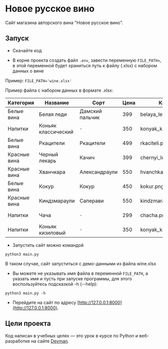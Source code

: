 # Новое русское вино

Сайт магазина авторского вина "Новое русское вино".

## Запуск

- Скачайте код

- В корне проекта создать файл `.env`, завести переменную `FILE_PATH=`, 
в этой переменной будет храниться путь к файлу (.xlsx) с набором данных о вине 

Пример: `FILE_PATH='wine.xlsx'`

Пример файла с набором данных в формате .xlsx:

|Категория|Название|Сорт|Цена|Картинка|Акция|
| --- | --- | --- | --- | --- | --- |
|Белые вина|Белая леди|Дамский пальчик|399|belaya_ledi.png|Выгодное предложение|
|Напитки|Коньяк классический|`-`|350|konyak_klassicheskyi.png|
|Белые вина|Ркацители|Ркацители|499|rkaciteli.png|
|Красные вина|Черный лекарь|Качич|399|chernyi_lekar.png|
|Красные вина|Хванчкара|Александраули|550|hvanchkara.png|
|Белые вина| Кокур| Кокур|450|kokur.png|
|Красные вина| Киндзмараули|Саперави|550|kindzmarauli.png|
|Напитки|Чача|`-`|299|chacha.png|Выгодное предложение|
|Напитки|Коньяк кизиловый|`-`|350|konyak_kizilovyi.png|

- Запустить сайт можно командой 

```python3 main.py```

В таком случае, сайт запуститься с демо-данными из файла wine.xlsx

- Вы можете не указывать имя файла в переменной `FILE_PATH`,
а указать имя и пусть при запуске программы, для этого воспользуйтесь подсказкой -h (--help):

```python3 main.py -h```

- Перейдите на сайт по адресу [http://127.0.0.1:8000](http://127.0.0.1:8000).

## Цели проекта

Код написан в учебных целях — это урок в курсе по Python и веб-разработке на сайте [Devman](https://dvmn.org).
